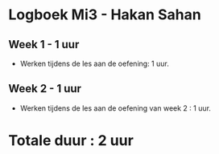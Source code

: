 # Logboek Mi3 - Hakan Sahan
## Week 1 - 1 uur
* Werken tijdens de les 
aan de oefening: 1 uur. 

## Week 2 - 1 uur
* Werken tijdens de les 
aan de oefening van week 2 : 1 uur. 

# Totale duur : 2 uur